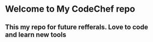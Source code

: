 # Welcome to My CodeChef repo
## This my repo for future refferals. Love to code and learn new tools

